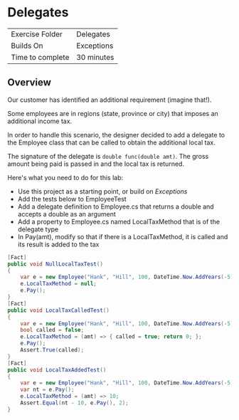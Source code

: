 ﻿# Delegates

| | |
| --------- | --------------------------- |
| Exercise Folder | Delegates |
| Builds On | Exceptions |
| Time to complete | 30 minutes


## Overview
Our customer has identified an additional requirement (imagine that!).

Some employees are in regions (state, province or city) that imposes an additional income tax.

In order to handle this scenario, the designer decided to add a delegate to the Employee class that can be called to obtain the additional local tax.

The signature of the delegate is `double func(double amt)`.  The gross amount being paid is passed in and the local tax is returned.

Here's what you need to do for this lab:
- Use this project as a starting point, or build on *Exceptions*
- Add the tests below to EmployeeTest
- Add a delegate definition to Employee.cs that returns a double and accepts a double as an argument
- Add a property to Employee.cs named LocalTaxMethod that is of the delegate type
- In Pay(amt), modify so that if there is a LocalTaxMethod, it is called and its result is added to the tax
```csharp
[Fact]
public void NullLocalTaxTest()
{
    var e = new Employee("Hank", "Hill", 100, DateTime.Now.AddYears(-5).AddDays(-10));
    e.LocalTaxMethod = null;
    e.Pay();
}
[Fact]
public void LocalTaxCalledTest()
{
    var e = new Employee("Hank", "Hill", 100, DateTime.Now.AddYears(-5).AddDays(-10));
    bool called = false;
    e.LocalTaxMethod = (amt) => { called = true; return 0; };
    e.Pay();
    Assert.True(called);
}
[Fact]
public void LocalTaxAddedTest()
{
    var e = new Employee("Hank", "Hill", 100, DateTime.Now.AddYears(-5).AddDays(-10));
    var nt = e.Pay();
    e.LocalTaxMethod = (amt) => 10;
    Assert.Equal(nt - 10, e.Pay(), 2);
}
```





